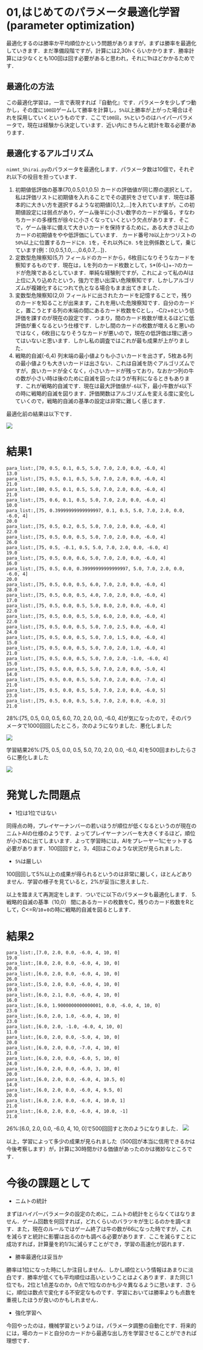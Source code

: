 # 01,はじめてのパラメータ最適化学習(parameter optimization)
最適化するのは勝率か平均順位かという問題がありますが，まずは勝率を最適化していきます．まだ準備段階ですが，計算には2,30hくらいかかります．勝率計算には少なくとも100回は回す必要があると思われ，それに1hほどかかるためです．

## 最適化の方法
この最適化学習は，一言で表現すれば『自動化』です．パラメータを少しずつ動かし，その度に`100回`ゲームして勝率を計算し，`5%`以上勝率が上がった場合はそれを採用していくというものです．ここで`100回`，`5%`というのはハイパーパラメータで，現在は経験から決定しています．近い内にきちんと統計を取る必要があります．

## 最適化するアルゴリズム
`nimmt_Shirai.py`のパラメータを最適化します．パラメータ数は10個で，それぞれ以下の役目を担っています．
1. 初期値低評価の基準(70,0.5,0.1,0.5)
カードの評価値が同じ際の選択として，私は評価リストに初期値を入れることでその選択をさせています．現在は基本的に大きい方を選択するような初期値[0,1,2,...]を入れていますが，この初期値設定には弱点があり，ゲーム後半に小さい数字のカードが偏る，すなわちカードの多様性が徐々に小さくなっていくという欠点があります．そこで，ゲーム後半に備えて大きいカードを保持するために，ある大きさ以上のカードの初期値をやや低評価にしています．
カード番号`70`以上かつリストの`50%`以上に位置するカードに`0．1`を，それ以外に`0．5`を比例係数として，乗じています(例：[0,0.5,1.0,...,0.6,0.7,...])．
2. 定数型危険察知(5,7)
フィールドのカードから，6枚目になりそうなカードを察知するものです．現在は，Lを列のカード枚数として，`5`*(6-L)+-`7`のカードが危険であるとしています．単純な経験則ですが，これによって私のAIは上位に入り込めたという，強力で思い出深い危険察知です．しかしアルゴリズムが複雑化するにつれて仇となる場合もまま出てきました．
3. 変数型危険察知(2,0)
フィールドに出されたカードを記憶することで，残りのカードを知ることが出来ます，これを用いた危険察知です．自分のカードと，置こうとする列の末端の間にあるカード枚数をCとし，-C/`2`+`0`という低評価を課すのが現在の設定です．つまり，間のカード枚数が増えるほどに低評価が重くなるという仕様です．しかし間のカードの枚数が増えると悪いのではなく，6枚目になりそうなカードが悪いので，現在の低評価は理に適ってはいないと思います．しかし私の調査ではこれが最も成果が上がりました．
4. 戦略的自滅(-6,4)
列末端の最小値よりも小さいカードを出さず，5枚ある列の最小値よりも大きいカードは出さない．これは自滅を防ぐアルゴリズムですが，良いカードが全くなく，小さいカードが残っており，なおかつ列の牛の数が小さい時は後のために自滅を図ったほうが有利になるときもあります．これが戦略的自滅です．現在は最大評価値が`-6`以下，最小牛数が`4`以下の時に戦略的自滅を図ります．評価関数はアルゴリズムを変える度に変化していくので，戦略的自滅の基準の設定は非常に難しく感じます．

最適化前の結果は以下です．

<img src="Figure00.png">

# 結果1
```csv:opt01.csv
para_list:,[70, 0.5, 0.1, 0.5, 5.0, 7.0, 2.0, 0.0, -6.0, 4]
13.0
para_list:,[75, 0.5, 0.1, 0.5, 5.0, 7.0, 2.0, 0.0, -6.0, 4]
21.0
para_list:,[80, 0.5, 0.1, 0.5, 5.0, 7.0, 2.0, 0.0, -6.0, 4]
21.0
para_list:,[75, 0.6, 0.1, 0.5, 5.0, 7.0, 2.0, 0.0, -6.0, 4]
10.0
para_list:,[75, 0.39999999999999997, 0.1, 0.5, 5.0, 7.0, 2.0, 0.0, -6.0, 4]
20.0
para_list:,[75, 0.5, 0.2, 0.5, 5.0, 7.0, 2.0, 0.0, -6.0, 4]
22.0
para_list:,[75, 0.5, 0.0, 0.5, 5.0, 7.0, 2.0, 0.0, -6.0, 4]
26.0
para_list:,[75, 0.5, -0.1, 0.5, 5.0, 7.0, 2.0, 0.0, -6.0, 4]
19.0
para_list:,[75, 0.5, 0.0, 0.6, 5.0, 7.0, 2.0, 0.0, -6.0, 4]
16.0
para_list:,[75, 0.5, 0.0, 0.39999999999999997, 5.0, 7.0, 2.0, 0.0, -6.0, 4]
20.0
para_list:,[75, 0.5, 0.0, 0.5, 6.0, 7.0, 2.0, 0.0, -6.0, 4]
28.0
para_list:,[75, 0.5, 0.0, 0.5, 4.0, 7.0, 2.0, 0.0, -6.0, 4]
17.0
para_list:,[75, 0.5, 0.0, 0.5, 5.0, 8.0, 2.0, 0.0, -6.0, 4]
22.0
para_list:,[75, 0.5, 0.0, 0.5, 5.0, 6.0, 2.0, 0.0, -6.0, 4]
22.0
para_list:,[75, 0.5, 0.0, 0.5, 5.0, 7.0, 2.5, 0.0, -6.0, 4]
24.0
para_list:,[75, 0.5, 0.0, 0.5, 5.0, 7.0, 1.5, 0.0, -6.0, 4]
15.0
para_list:,[75, 0.5, 0.0, 0.5, 5.0, 7.0, 2.0, 1.0, -6.0, 4]
21.0
para_list:,[75, 0.5, 0.0, 0.5, 5.0, 7.0, 2.0, -1.0, -6.0, 4]
15.0
para_list:,[75, 0.5, 0.0, 0.5, 5.0, 7.0, 2.0, 0.0, -5.0, 4]
14.0
para_list:,[75, 0.5, 0.0, 0.5, 5.0, 7.0, 2.0, 0.0, -7.0, 4]
21.0
para_list:,[75, 0.5, 0.0, 0.5, 5.0, 7.0, 2.0, 0.0, -6.0, 5]
23.0
para_list:,[75, 0.5, 0.0, 0.5, 5.0, 7.0, 2.0, 0.0, -6.0, 3]
21.0
```
28%:[75, 0.5, 0.0, 0.5, 6.0, 7.0, 2.0, 0.0, -6.0, 4]が気になったので，そのパラメータで1000回回したところ，次のようになりました．悪化しました

<img src="Figure01.png">

学習結果26%:[75, 0.5, 0.0, 0.5, 5.0, 7.0, 2.0, 0.0, -6.0, 4]を500回まわしたらさらに悪化しました

<img src="Figure02.png">

# 発覚した問題点
- 1位は1位ではない

同得点の時，プレイヤーナンバーの若いほうが順位が低くなるというのが現在のニムトAIの仕様のようです．よってプレイヤーナンバーを大きくするほど，順位が小さめに出てしまいます．よって学習時には，AIをプレーヤー1にセットする必要があります．100回回すと，3，4回はこのような状況が見られました．
- `5%`は厳しい

100回回して5%以上の成果が得られるというのは非常に厳しく，ほとんどありません．学習の様子を見ていると，2%が妥当に思えました．

以上を踏まえて再測定をします．ついでに以下のパラメータも最適化します．
5. 戦略的自滅の基準（10,0）
間にあるカードの枚数をC，残りのカード枚数をRとして，C<=R/`10`+`0`の時に戦略的自滅を図るとします．

# 結果2
```opt02.csv
para_list:,[7.0, 2.0, 0.0, -6.0, 4, 10, 0]
19.0
para_list:,[8.0, 2.0, 0.0, -6.0, 4, 10, 0]
20.0
para_list:,[6.0, 2.0, 0.0, -6.0, 4, 10, 0]
26.0
para_list:,[5.0, 2.0, 0.0, -6.0, 4, 10, 0]
19.0
para_list:,[6.0, 2.1, 0.0, -6.0, 4, 10, 0]
16.0
para_list:,[6.0, 1.9000000000000001, 0.0, -6.0, 4, 10, 0]
23.0
para_list:,[6.0, 2.0, 1.0, -6.0, 4, 10, 0]
23.0
para_list:,[6.0, 2.0, -1.0, -6.0, 4, 10, 0]
11.0
para_list:,[6.0, 2.0, 0.0, -5.0, 4, 10, 0]
20.0
para_list:,[6.0, 2.0, 0.0, -7.0, 4, 10, 0]
21.0
para_list:,[6.0, 2.0, 0.0, -6.0, 5, 10, 0]
24.0
para_list:,[6.0, 2.0, 0.0, -6.0, 3, 10, 0]
20.0
para_list:,[6.0, 2.0, 0.0, -6.0, 4, 10.5, 0]
14.0
para_list:,[6.0, 2.0, 0.0, -6.0, 4, 9.5, 0]
20.0
para_list:,[6.0, 2.0, 0.0, -6.0, 4, 10.0, 1]
21.0
para_list:,[6.0, 2.0, 0.0, -6.0, 4, 10.0, -1]
21.0
```
26%:[6.0, 2.0, 0.0, -6.0, 4, 10, 0]で500回回すと次のようになりました．
<img src="Figure03.png">

以上，学習によって多少の成果が見られました（500回が本当に信用できるかは今後考察します）が，計算に30時間かける価値があったのかは微妙なところです．

# 今後の課題として
- ニムトの統計

まずはハイパーパラメータの設定のために，ニムトの統計をとらなくてはなりません．ゲーム回数を何回すれば，どれくらいのバラツキが生じるのかを調べます．また，現在のルールではゲーム終了は牛の数が66になった時ですが，これを減らすと統計に影響は出るのかも調べる必要があります．ここを減らすことに成功すれば，計算量を約1/3に減らすことができ，学習の高速化が図れます．
- 勝率最適化は妥当か

勝率は1位になった時にしか注目しません．しかし順位という情報はあまりに淡白です．勝率が低くても平均順位は高いということはよくあります．また同じ1位でも，2位と1点差なのか，0点で1位なのかも少々異なるように思います．さらに，順位は数点で変化する不安定なものです．学習においては勝率よりも点数を重視したほうが良いのかもしれません．
- 強化学習へ

今回やったのは，機械学習というよりは，パラメータ調整の自動化です．将来的には，場のカードと自分のカードから最適な出し方を学習させることができれば理想です．

